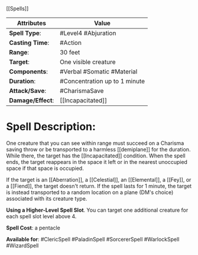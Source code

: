 [[Spells]]

| Attributes         | Value                         |
| ------------------ | ----------------------------- |
| **Spell Type**:    | #Level4 #Abjuration           |
| **Casting Time**:  | #Action                       |
| **Range**:         | 30 feet                       |
| **Target**:        | One visible creature          |
| **Components**:    | #Verbal #Somatic #Material    |
| **Duration**:      | #Concentration up to 1 minute |
| **Attack/Save**:   | #CharismaSave                 |
| **Damage/Effect**: | [[Incapacitated]]             |

# Spell Description: 
One creature that you can see within range must succeed on a Charisma saving throw or be transported to a harmless [[demiplane]] for the duration. While there, the target has the [[Incapacitated]] condition. When the spell ends, the target reappears in the space it left or in the nearest unoccupied space if that space is occupied. 

If the target is an [[Aberration]], a [[Celestial]], an [[Elemental]], a [[Fey]], or a [[Fiend]], the target doesn't return. If the spell lasts for 1 minute, the target is instead transported to a random location on a plane (DM's choice) associated with its creature type.

**Using a Higher-Level Spell Slot**. You can target one additional creature for each spell slot level above 4.

**Spell Cost**: a pentacle

**Available for**: #ClericSpell #PaladinSpell #SorcererSpell #WarlockSpell #WizardSpell 